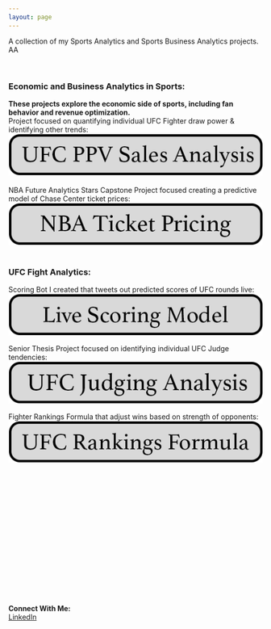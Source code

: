 ```yaml
---
layout: page
---
```

A collection of my Sports Analytics and Sports Business Analytics projects. AA

&nbsp;<br>

### Economic and Business Analytics in Sports:
**These projects explore the economic side of sports, including fan behavior and revenue optimization.** &nbsp;<br>
Project focused on quantifying individual UFC Fighter draw power & identifying other trends:
[![Image](/assets/images/ufc_ppv_analysis.png)](https://oconnellryan.github.io/ufc_ppv.html)  &nbsp;<br>
NBA Future Analytics Stars Capstone Project focused creating a predictive model of Chase Center ticket prices:
&nbsp;<br>
[![Image](/assets/images/nba_ticket_pricing.png)](https://oconnellryan.github.io/nba-ticket-pricing.html)  &nbsp;<br>



### UFC Fight Analytics:
Scoring Bot I created that tweets out predicted scores of UFC rounds live: &nbsp;<br>
[![Image](/assets/buttons/live_scoring_model.png)](https://oconnellryan.github.io/ufc-live-scoring.html)

Senior Thesis Project focused on identifying individual UFC Judge tendencies: &nbsp;<br>
[![Image](/assets/buttons/ufc_judging_analysis.png)](https://oconnellryan.github.io/ufc-judging-analysis.html)

Fighter Rankings Formula that adjust wins based on strength of opponents: &nbsp;<br>
[![Image](/assets/ufc/ufc_rankings_formula.png)](https://oconnellryan.github.io/ufc-rankings.html)
&nbsp;<br>

&nbsp;<br>


&nbsp;<br>
&nbsp;<br>
&nbsp;<br>
&nbsp;<br>
&nbsp;<br>
&nbsp;<br>
&nbsp;<br>
&nbsp;<br>
&nbsp;<br>
&nbsp;<br>

&nbsp;<br>

**Connect With Me:** &nbsp;<br>
[LinkedIn](https://www.linkedin.com/in/ryan-m-oconnell/)
